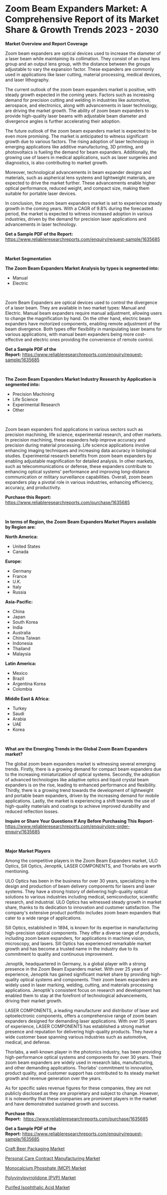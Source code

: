<p><h1>Zoom Beam Expanders Market: A Comprehensive Report of its Market Share & Growth Trends 2023 - 2030</h1></p><p><strong>Market Overview and Report Coverage</strong></p>
<p><p>Zoom beam expanders are optical devices used to increase the diameter of a laser beam while maintaining its collimation. They consist of an input lens group and an output lens group, with the distance between the groups adjustable to vary the expansion factor. These expanders are commonly used in applications like laser cutting, material processing, medical devices, and laser lithography.</p><p>The current outlook of the zoom beam expanders market is positive, with steady growth expected in the coming years. Factors such as increasing demand for precision cutting and welding in industries like automotive, aerospace, and electronics, along with advancements in laser technology, are driving the market growth. The ability of zoom beam expanders to provide high-quality laser beams with adjustable beam diameter and divergence angles is further accelerating their adoption.</p><p>The future outlook of the zoom beam expanders market is expected to be even more promising. The market is anticipated to witness significant growth due to various factors. The rising adoption of laser technology in emerging applications like additive manufacturing, 3D printing, and photovoltaics is fueling the demand for beam expanders. Additionally, the growing use of lasers in medical applications, such as laser surgeries and diagnostics, is also contributing to market growth.</p><p>Moreover, technological advancements in beam expander designs and materials, such as aspherical lens systems and lightweight materials, are expected to drive the market further. These advancements enable higher optical performance, reduced weight, and compact size, making them suitable for portable laser devices.</p><p>In conclusion, the zoom beam expanders market is set to experience steady growth in the coming years. With a CAGR of 9.8% during the forecasted period, the market is expected to witness increased adoption in various industries, driven by the demand for precision laser applications and advancements in laser technology.</p></p>
<p><strong>Get a Sample PDF of the Report:</strong> <a href="https://www.reliableresearchreports.com/enquiry/request-sample/1635685">https://www.reliableresearchreports.com/enquiry/request-sample/1635685</a></p>
<p>&nbsp;</p>
<p><strong>Market Segmentation</strong></p>
<p><strong>The Zoom Beam Expanders Market Analysis by types is segmented into:</strong></p>
<p><ul><li>Manual</li><li>Electric</li></ul></p>
<p>&nbsp;</p>
<p><p>Zoom Beam Expanders are optical devices used to control the divergence of a laser beam. They are available in two market types: Manual and Electric. Manual beam expanders require manual adjustment, allowing users to change the magnification by hand. On the other hand, electric beam expanders have motorized components, enabling remote adjustment of the beam divergence. Both types offer flexibility in manipulating laser beams for various applications, with manual beam expanders being more cost-effective and electric ones providing the convenience of remote control.</p></p>
<p><strong>Get a Sample PDF of the Report:</strong>&nbsp;<a href="https://www.reliableresearchreports.com/enquiry/request-sample/1635685">https://www.reliableresearchreports.com/enquiry/request-sample/1635685</a></p>
<p>&nbsp;</p>
<p><strong>The Zoom Beam Expanders Market Industry Research by Application is segmented into:</strong></p>
<p><ul><li>Precision Machining</li><li>Life Science</li><li>Experimental Research</li><li>Other</li></ul></p>
<p>&nbsp;</p>
<p><p>Zoom beam expanders find applications in various sectors such as precision machining, life science, experimental research, and other markets. In precision machining, these expanders help improve accuracy and precision during material processing. Life science applications involve enhancing imaging techniques and increasing data accuracy in biological studies. Experimental research benefits from zoom beam expanders by enabling adjustable magnification for detailed analysis. In other markets, such as telecommunications or defense, these expanders contribute to enhancing optical systems' performance and improving long-distance communication or military surveillance capabilities. Overall, zoom beam expanders play a pivotal role in various industries, enhancing efficiency, accuracy, and productivity.</p></p>
<p><strong>Purchase this Report:</strong>&nbsp; <a href="https://www.reliableresearchreports.com/purchase/1635685">https://www.reliableresearchreports.com/purchase/1635685</a></p>
<p>&nbsp;</p>
<p><strong>In terms of Region, the Zoom Beam Expanders Market Players available by Region are:</strong></p>
<p>
    <p> <strong> North America: </strong>
        <ul>
            <li>United States</li>
            <li>Canada</li>
        </ul>
        </p> 
    <p> <strong> Europe: </strong>
        <ul>
            <li>Germany</li>
            <li>France</li>
            <li>U.K.</li>
            <li>Italy</li>
            <li>Russia</li>
        </ul>
        </p> 
    <p> <strong> Asia-Pacific: </strong>
        <ul>
            <li>China</li>
            <li>Japan</li>
            <li>South Korea</li>
            <li>India</li>
            <li>Australia</li>
            <li>China Taiwan</li>
            <li>Indonesia</li>
            <li>Thailand</li>
            <li>Malaysia</li>
        </ul>
        </p> 
    <p> <strong> Latin America: </strong>
        <ul>
            <li>Mexico</li>
            <li>Brazil</li>
            <li>Argentina Korea</li>
            <li>Colombia</li>
        </ul>
        </p> 
    <p> <strong> Middle East & Africa: </strong>
        <ul>
            <li>Turkey</li>
            <li>Saudi</li>
            <li>Arabia</li>
            <li>UAE</li>
            <li>Korea</li>
        </ul>
    </p>
    </p>
<p>&nbsp;</p>
<p><strong>What are the Emerging Trends in the Global Zoom Beam Expanders market?</strong></p>
<p><p>The global zoom beam expanders market is witnessing several emerging trends. Firstly, there is a growing demand for compact beam expanders due to the increasing miniaturization of optical systems. Secondly, the adoption of advanced technologies like adaptive optics and liquid crystal beam expanders is on the rise, leading to enhanced performance and flexibility. Thirdly, there is a growing trend towards the development of lightweight and portable beam expanders, driven by the increasing demand for mobile applications. Lastly, the market is experiencing a shift towards the use of high-quality materials and coatings to achieve improved durability and reduced reflection losses.</p></p>
<p><strong>Inquire or Share Your Questions If Any Before Purchasing This Report</strong>- <a href="https://www.reliableresearchreports.com/enquiry/pre-order-enquiry/1635685">https://www.reliableresearchreports.com/enquiry/pre-order-enquiry/1635685</a></p>
<p>&nbsp;</p>
<p><strong>Major Market Players</strong></p>
<p><p>Among the competitive players in the Zoom Beam Expanders market, ULO Optics, Sill Optics, Jenoptik, LASER COMPONENTS, and Thorlabs are worth mentioning.</p><p>ULO Optics has been in the business for over 30 years, specializing in the design and production of beam delivery components for lasers and laser systems. They have a strong history of delivering high-quality optical solutions to various industries including medical, semiconductor, scientific research, and industrial. ULO Optics has witnessed steady growth in market share, thanks to its dedication to innovation and customer satisfaction. The company's extensive product portfolio includes zoom beam expanders that cater to a wide range of applications.</p><p>Sill Optics, established in 1894, is known for its expertise in manufacturing high-precision optical components. They offer a diverse range of products, including zoom beam expanders, for applications in machine vision, microscopy, and lasers. Sill Optics has experienced remarkable market growth and has become a trusted name in the industry due to its commitment to quality and continuous improvement.</p><p>Jenoptik, headquartered in Germany, is a global player with a strong presence in the Zoom Beam Expanders market. With over 25 years of experience, Jenoptik has gained significant market share by providing high-quality optical systems and components. Their zoom beam expanders are widely used in laser marking, welding, cutting, and materials processing applications. Jenoptik's consistent focus on research and development has enabled them to stay at the forefront of technological advancements, driving their market growth.</p><p>LASER COMPONENTS, a leading manufacturer and distributor of laser and optoelectronic components, offers a comprehensive range of zoom beam expanders designed for demanding laser applications. With over 35 years of experience, LASER COMPONENTS has established a strong market presence and reputation for delivering high-quality products. They have a wide customer base spanning various industries such as automotive, medical, and defense.</p><p>Thorlabs, a well-known player in the photonics industry, has been providing high-performance optical systems and components for over 30 years. Their zoom beam expanders are widely used in research labs, manufacturing, and other demanding applications. Thorlabs' commitment to innovation, product quality, and customer support has contributed to its steady market growth and revenue generation over the years.</p><p>As for specific sales revenue figures for these companies, they are not publicly disclosed as they are proprietary and subject to change. However, it is noteworthy that these companies are prominent players in the market and have demonstrated sustained growth and success.</p></p>
<p><strong>Purchase this Report:</strong>&nbsp;&nbsp;<a href="https://www.reliableresearchreports.com/purchase/1635685">https://www.reliableresearchreports.com/purchase/1635685</a></p>
<p></p>
<p><strong>Get a Sample PDF of the Report:</strong>&nbsp;<a href="https://www.reliableresearchreports.com/enquiry/request-sample/1635685">https://www.reliableresearchreports.com/enquiry/request-sample/1635685</a></p>
<p><p><a href="https://medium.com/@drakesporer988/craft-beer-packaging-market-insight-market-trends-growth-forecasted-from-2023-to-2030-5965e208146c">Craft Beer Packaging Market</a></p><p><a href="https://medium.com/@cletaturner879789/personal-care-contract-manufacturing-market-trends-and-market-analysis-forecasted-for-period-4aabf53b4a07">Personal Care Contract Manufacturing Market</a></p><p><a href="https://www.linkedin.com/pulse/monocalcium-phosphate-mcp-market-size-share-global-analysis-uztpf/">Monocalcium Phosphate (MCP) Market</a></p><p><a href="https://www.linkedin.com/pulse/decoding-polyvinylpyrrolidone-pvp-market-deep-dive-latest-xxsyf/">Polyvinylpyrrolidone (PVP) Market</a></p><p><a href="https://www.linkedin.com/pulse/purifed-isophthalic-acid-market-size-growth-forecast-from-httbf/">Purifed Isophthalic Acid Market</a></p></p>